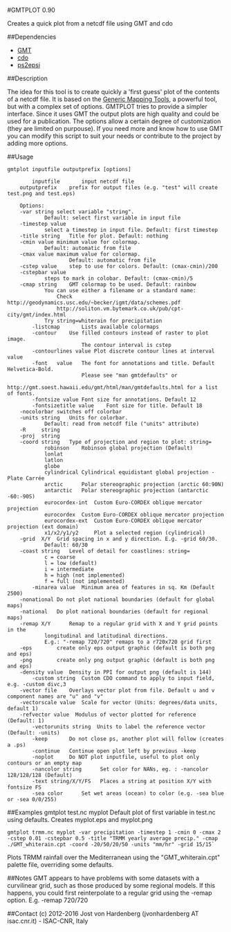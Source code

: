 #GMTPLOT 0.90

 Creates a quick plot from a netcdf file using GMT and cdo

##Dependencies
 -  [GMT](http://gmt.soest.hawaii.edu/)
 -  [cdo](https://code.zmaw.de/projects/cdo) 
 -  [ps2epsi](http://www.ghostscript.com/)

##Description

The idea for this tool is to create quickly a 'first guess' plot of the contents of 
a netcdf file. 
It is based on the [Generic Mapping Tools](http://gmt.soest.hawaii.edu/), 
a powerful tool, but with a complex set of options. 
GMTPLOT tries to provide a simpler interface.
Since it uses GMT the output plots are high quality and could be used for a publication. 
The options allow a certain degree of customization (they are limited on purpouse). 
If you need more and know how to use GMT you can modify this script to suit your needs or
contribute to the project by adding more options.

##Usage
```
gmtplot inputfile outputprefix [options]

        inputfile    	input netcdf file
	outputprefix	prefix for output files (e.g. "test" will create test.png and test.eps)	

	Options:
	-var string	select variable "string". 
			Default: select first variable in input file
	-timestep value 
			select a timestep in input file. Default: first timestep 
	-title string	Title for plot. Default: nothing		
	-cmin value	minimum value for colormap.
			Default: automatic from file
	-cmax value	maximum value for colormap. 
	                Default: automatic from file
	-cstep value	step to use for colors. Default: (cmax-cmin)/200
	-cstepbar value	
			steps to mark in colobar. Default: (cmax-cmin)/5
	-cmap string	GMT colormap to be used. Default: rainbow
			You can use either a filename or a standard name:
       			Check 	http://geodynamics.usc.edu/~becker/igmt/data/schemes.pdf
				http://soliton.vm.bytemark.co.uk/pub/cpt-city/gmt/index.html
			Try string=whiterain for precipitation
        -listcmap       Lists available colormaps 
        -contour	Use filled contours instead of raster to plot image.
                        The contour interval is cstep
        -contourlines value	Plot discrete contour lines at interval value
        -font	value	The font for annotations and title. Default Helvetica-Bold. 
                        Please see "man gmtdefaults" or 
                        http://gmt.soest.hawaii.edu/gmt/html/man/gmtdefaults.html for a list of fonts.
        -fontsize value	Font size for annotations. Default 12
        -fontsizetitle value	Font size for title. Default 18
	-nocolorbar	switches off colorbar
	-units string	Units for colorbar. 
			Default: read from netcdf file ("units" attribute)
	-R     string
 	-proj  string
	-coord string   Type of projection and region to plot: string=
			robinson	Robinson global projection (Default)
			lonlat
			latlon
			globe
			cylindrical	Cylindrical equidistant global projection - Plate Carrée
			arctic		Polar stereographic projection (arctic 60:90N)
			antarctic	Polar stereographic projection (antarctic -60:-90S) 
			eurocordex-int	Custom Euro-CORDEX oblique mercator projection
			eurocordex	Custom Euro-CORDEX oblique mercator projection
			eurocordex-ext	Custom Euro-CORDEX oblique mercator projection (ext domain)
			x1/x2/y1/y2  	Plot a selected region (cylindrical) 
	-grid  X/Y 	Grid spacing in x and y direction. E.g. -grid 60/30.
			Default: 60/30
	-coast string	Level of detail for coastlines: string=
			c = coarse
			l = low (default)
			i = intermediate
			h = high (not implemented)
			f = full (not implemented)
        -minarea value	Minimum area of features in sq. Km (Default 2500)
	-nonational	Do not plot national boundaries (default for global maps)
	-national	Do plot national boundaries (default for regional maps)
	-remap X/Y  	Remap to a regular grid with X and Y grid points in the 
			longitudinal and latitudinal directions.
			E.g.: "-remap 720/720" remaps to a r720x720 grid first
	-eps		create only eps output graphic (default is both png and eps)
	-png		create only png output graphic (default is both png and eps)
	-density value	Density in PPI for output png (default is 144)	
        -custom	string	Custom CDO command to apply to input field, e.g. -custom divc,3
	-vector	file	Overlays vector plot from file. Default u and v component names are "u" and "v"
	-vectorscale value  Scale for vector (Units: degrees/data units, default 1) 
	-refvector value  Modulus of vector plotted for reference  (Default: 1) 
        -vectorunits string  Units to label the reference vector (Default: -units)
        -keep	 	Do not close ps, another plot will follow (creates a .ps)
        -continue	Continue open plot left by previous -keep
        -noplot 	Do NOT plot inputfile, useful to plot only contours or an empty map
        -nancolor string      Set color for NANs, eg. : -nancolor 128/128/128 (Default)
        -text string/X/Y/FS   Places a string at position X/Y with fontsize FS
        -sea color      Set wet areas (ocean) to color (e.g. -sea blue or -sea 0/0/255)
```

##Examples
    gmtplot test.nc myplot
Default plot of first variable in test.nc using defaults. 
Creates myplot.eps and myplot.png

    gmtplot trmm.nc myplot -var precipitation -timestep 1 -cmin 0 -cmax 2 -cstep 0.01 -cstepbar 0.5 -title "TRMM yearly average precip." -cmap ./GMT_whiterain.cpt -coord -20/50/20/50 -units "mm/hr" -grid 15/15`

Plots TRMM rainfall over the Mediterranean using the "GMT_whiterain.cpt" 
palette file, overriding some defaults.

##Notes 
GMT appears to have problems with some datasets with a curvilinear grid, 
such as those produced by some regional models.
If this happens, you could first reinterpolate to a regular grid 
using the -remap option. E.g. -remap 720/720

##Contact
(c) 2012-2016 Jost von Hardenberg (jvonhardenberg AT isac.cnr.it) - ISAC-CNR, Italy
